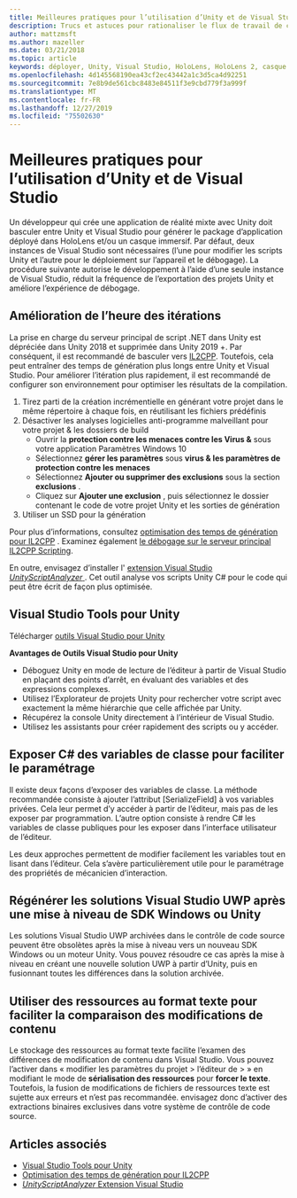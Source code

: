 ```yaml
---
title: Meilleures pratiques pour l’utilisation d’Unity et de Visual Studio
description: Trucs et astuces pour rationaliser le flux de travail de création d’une application de réalité mixte avec Unity et Visual Studio.
author: mattzmsft
ms.author: mazeller
ms.date: 03/21/2018
ms.topic: article
keywords: déployer, Unity, Visual Studio, HoloLens, HoloLens 2, casque immersif
ms.openlocfilehash: 4d145568190ea43cf2ec43442a1c3d5ca4d92251
ms.sourcegitcommit: 7e8b9de561cbc8483e84511f3e9cbd779f3a999f
ms.translationtype: MT
ms.contentlocale: fr-FR
ms.lasthandoff: 12/27/2019
ms.locfileid: "75502630"
---
```

# <a name="best-practices-for-working-with-unity-and-visual-studio"></a>Meilleures pratiques pour l’utilisation d’Unity et de Visual Studio

Un développeur qui crée une application de réalité mixte avec Unity doit basculer entre Unity et Visual Studio pour générer le package d’application déployé dans HoloLens et/ou un casque immersif. Par défaut, deux instances de Visual Studio sont nécessaires (l’une pour modifier les scripts Unity et l’autre pour le déploiement sur l’appareil et le débogage). La procédure suivante autorise le développement à l’aide d’une seule instance de Visual Studio, réduit la fréquence de l’exportation des projets Unity et améliore l’expérience de débogage.

## <a name="improving-iteration-time"></a>Amélioration de l’heure des itérations

La prise en charge du serveur principal de script .NET dans Unity est dépréciée dans Unity 2018 et supprimée dans Unity 2019 +. Par conséquent, il est recommandé de basculer vers [IL2CPP](https://docs.unity3d.com/Manual/IL2CPP.html). Toutefois, cela peut entraîner des temps de génération plus longs entre Unity et Visual Studio. Pour améliorer l’itération plus rapidement, il est recommandé de configurer son environnement pour optimiser les résultats de la compilation.

1) Tirez parti de la création incrémentielle en générant votre projet dans le même répertoire à chaque fois, en réutilisant les fichiers prédéfinis
2) Désactiver les analyses logicielles anti-programme malveillant pour votre projet & les dossiers de build
   - Ouvrir la **protection contre les menaces contre les Virus &** sous votre application Paramètres Windows 10
   - Sélectionnez **gérer les paramètres** sous **virus & les paramètres de protection contre les menaces**
   - Sélectionnez **Ajouter ou supprimer des exclusions** sous la section **exclusions** .
   - Cliquez sur **Ajouter une exclusion** , puis sélectionnez le dossier contenant le code de votre projet Unity et les sorties de génération
3) Utiliser un SSD pour la génération

Pour plus d’informations, consultez [optimisation des temps de génération pour IL2CPP](https://docs.unity3d.com/Manual/IL2CPP-OptimizingBuildTimes.html) . Examinez également [le débogage sur le serveur principal IL2CPP Scripting](https://docs.unity3d.com/Manual/windowsstore-debugging-il2cpp.html).

En outre, envisagez d’installer l' [extension Visual Studio *UnityScriptAnalyzer* ](https://github.com/Microsoft/MixedRealityCompanionKit/tree/master/UnityScriptAnalyzer). Cet outil analyse vos scripts Unity C# pour le code qui peut être écrit de façon plus optimisée.

## <a name="visual-studio-tools-for-unity"></a>Visual Studio Tools pour Unity

Télécharger [outils Visual Studio pour Unity](https://docs.microsoft.com/visualstudio/cross-platform/getting-started-with-visual-studio-tools-for-unity?view=vs-2019)

**Avantages de Outils Visual Studio pour Unity**
* Déboguez Unity en mode de lecture de l’éditeur à partir de Visual Studio en plaçant des points d’arrêt, en évaluant des variables et des expressions complexes.
* Utilisez l’Explorateur de projets Unity pour rechercher votre script avec exactement la même hiérarchie que celle affichée par Unity.
* Récupérez la console Unity directement à l’intérieur de Visual Studio.
* Utilisez les assistants pour créer rapidement des scripts ou y accéder.

## <a name="expose-c-class-variables-for-easy-tuning"></a>Exposer C# des variables de classe pour faciliter le paramétrage

Il existe deux façons d’exposer des variables de classe. La méthode recommandée consiste à ajouter l’attribut [SerializeField] à vos variables privées. Cela leur permet d’y accéder à partir de l’éditeur, mais pas de les exposer par programmation.  L’autre option consiste à rendre C# les variables de classe publiques pour les exposer dans l’interface utilisateur de l’éditeur. 

Les deux approches permettent de modifier facilement les variables tout en lisant dans l’éditeur. Cela s’avère particulièrement utile pour le paramétrage des propriétés de mécanicien d’interaction.

## <a name="regenerate-uwp-visual-studio-solutions-after-windows-sdk-or-unity-upgrade"></a>Régénérer les solutions Visual Studio UWP après une mise à niveau de SDK Windows ou Unity

Les solutions Visual Studio UWP archivées dans le contrôle de code source peuvent être obsolètes après la mise à niveau vers un nouveau SDK Windows ou un moteur Unity. Vous pouvez résoudre ce cas après la mise à niveau en créant une nouvelle solution UWP à partir d’Unity, puis en fusionnant toutes les différences dans la solution archivée.

## <a name="use-text-format-assets-for-easy-comparison-of-content-changes"></a>Utiliser des ressources au format texte pour faciliter la comparaison des modifications de contenu

Le stockage des ressources au format texte facilite l’examen des différences de modification de contenu dans Visual Studio. Vous pouvez l’activer dans « modifier les paramètres du projet > l’éditeur de > » en modifiant le mode de **sérialisation des ressources** pour **forcer le texte**. Toutefois, la fusion de modifications de fichiers de ressources texte est sujette aux erreurs et n’est pas recommandée. envisagez donc d’activer des extractions binaires exclusives dans votre système de contrôle de code source.

## <a name="see-also"></a>Articles associés
- [Visual Studio Tools pour Unity](https://visualstudiogallery.msdn.microsoft.com/8d26236e-4a64-4d64-8486-7df95156aba9)
- [Optimisation des temps de génération pour IL2CPP](https://docs.unity3d.com/Manual/IL2CPP-OptimizingBuildTimes.html)
- [*UnityScriptAnalyzer* Extension Visual Studio](https://github.com/Microsoft/MixedRealityCompanionKit/tree/master/UnityScriptAnalyzer)
